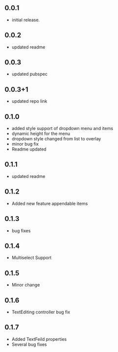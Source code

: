 ## 0.0.1

* initial release.

## 0.0.2

* updated readme

## 0.0.3

* updated pubspec

## 0.0.3+1
* updated repo link

## 0.1.0
* added style support of dropdown menu and items
* dynamic height for the menu
* dropdown style changed from list to overlay
* minor bug fix
* Readme updated

## 0.1.1
* updated readme

## 0.1.2
* Added new feature appendable items

## 0.1.3
* bug fixes

## 0.1.4
* Multiselect Support

## 0.1.5
* Minor change

## 0.1.6
* TextEditing controller bug fix

## 0.1.7
* Added TextFeild properties
* Several bug fixes 